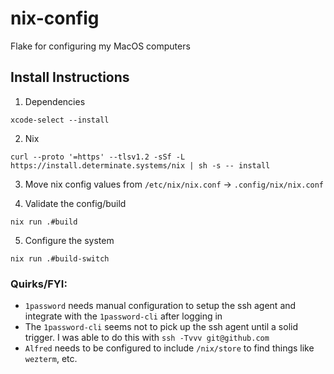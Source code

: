 # nix-config
Flake for configuring my MacOS computers

## Install Instructions

1. Dependencies
```
xcode-select --install
```

2. Nix
```
curl --proto '=https' --tlsv1.2 -sSf -L https://install.determinate.systems/nix | sh -s -- install
```

3. Move nix config values from `/etc/nix/nix.conf` -> `.config/nix/nix.conf`

4. Validate the config/build
```
nix run .#build
```

5. Configure the system
```
nix run .#build-switch
```

### Quirks/FYI:
* `1password` needs manual configuration to setup the ssh agent and
  integrate with the `1password-cli`  after logging in
* The `1password-cli` seems not to pick up the ssh agent until a solid
  trigger. I was able to do this with `ssh -Tvvv git@github.com`
* `Alfred` needs to be configured to include `/nix/store` to find things
  like `wezterm`, etc.
